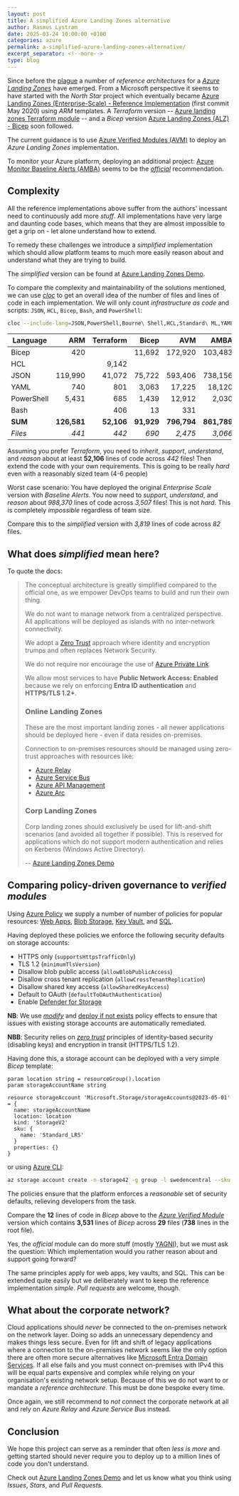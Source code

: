 ```yaml
---
layout: post
title: A simplified Azure Landing Zones alternative
author: Rasmus Lystrøm
date: 2025-03-24 10:00:00 +0100
categories: azure
permalink: a-simplified-azure-landing-zones-alternative/
excerpt_separator: <!--more-->
type: blog
---
```


Since before the [plague](https://en.wikipedia.org/wiki/COVID-19_pandemic) a number of *reference architectures* for a [*Azure Landing Zones*](https://learn.microsoft.com/en-us/azure/architecture/landing-zones/landing-zone-deploy) have emerged. From a Microsoft perspective it seems to have started with the *North Star* project which eventually became [Azure Landing Zones (Enterprise-Scale) - Reference Implementation](https://github.com/Azure/Enterprise-Scale/) (first commit May 2020) using *ARM* templates. A *Terraform* version -- [Azure landing zones Terraform module](https://github.com/Azure/terraform-azurerm-caf-enterprise-scale) -- and a *Bicep* version [Azure Landing Zones (ALZ) - Bicep](https://github.com/Azure/ALZ-Bicep) soon followed.

<!--more-->

The current guidance is to use [Azure Verified Modules (AVM)](https://github.com/Azure/bicep-registry-modules/) to deploy an *Azure Landing Zones* implementation.

To monitor your Azure platform, deploying an additional project: [Azure Monitor Baseline Alerts (AMBA)](https://github.com/Azure/azure-monitor-baseline-alerts/) seems to be the [*official*](https://learn.microsoft.com/en-us/azure/azure-monitor/alerts/alerts-overview#using-azure-policies-for-alerting-at-scale) recommendation.

## Complexity

All the reference implementations above suffer from the authors' incessant need to continuously add more *stuff*. All implementations have very large and daunting code bases, which means that they are almost impossible to get a grip on - let alone understand how to extend.

To remedy these challenges we introduce a *simplified* implementation which should allow platform teams to much more easily reason about and understand what they are trying to build.

The *simplified* version can be found at [Azure Landing Zones Demo](https://github.com/ondfisk/AzureLandingZonesDemo).

To compare the complexity and maintainability of the solutions mentioned, we can use [*cloc*](https://github.com/AlDanial/cloc) to get an overall idea of the number of files and lines of code in each implementation. We will only count *infrastructure as code* and scripts: `JSON`, `HCL`, `Bicep`, `Bash`, and `PowerShell`:

```bash
cloc --include-lang=JSON,PowerShell,Bourne\ Shell,HCL,Standard\ ML,YAML --force-lang="Standard ML,bicep" [path]
```

| Language    | ARM         | Terraform   | Bicep       | AVM         | AMBA        | Simplified  |
|-------------|------------:|------------:|------------:|------------:|------------:|------------:|
| Bicep       | 420         |             | 11,692      | 172,920     | 103,483     | 1,150       |
| HCL         |             | 9,142       |             |             |             |             |
| JSON        | 119,990     | 41,072      | 75,722      | 593,406     | 738,156     | 1,328       |
| YAML        | 740         | 801         | 3,063       | 17,225      | 18,120      | 886         |
| PowerShell  | 5,431       | 685         | 1,439       | 12,912      | 2,030       | 455         |
| Bash        |             | 406         | 13          | 331         |             |             |
| **SUM**     | **126,581** | **52,106**  | **91,929**  | **796,794** | **861,789** | **3,819**   |
| *Files*     | *441*       | *442*       | *690*       | *2,475*     | *3,066*     | *82*        |

Assuming you prefer *Terraform*, you need to *inherit*, *support*, *understand*, and *reason* about at least **52,106** lines of code across *442* files! Then extend the code with your own requirements. This is going to be really *hard* even with a reasonably sized team (4-6 people)

Worst case scenario: You have deployed the original *Enterprise Scale* version with *Baseline Alerts*. You now need to *support*, *understand*, and *reason* about *988,370* lines of code across *3,507* files! This is not *hard*. This is completely *impossible* regardless of team size.

Compare this to the *simplified* version with *3,819* lines of code across *82* files.

## What does *simplified* mean here?

To quote the docs:

> The conceptual architecture is greatly simplified compared to the official one, as we empower DevOps teams to build and run their own thing.
>
> We do not want to manage network from a centralized perspective. All applications will be deployed as islands with no inter-network connectivity.
>
> We adopt a [Zero Trust](https://learn.microsoft.com/en-us/security/zero-trust/zero-trust-overview) approach where identity and encryption trumps and often replaces Network Security.
>
> We do not require nor encourage the use of [Azure Private Link](https://azure.microsoft.com/en-gb/products/private-link/).
>
> We allow most services to have **Public Network Access: Enabled** because we rely on enforcing **Entra ID authentication** and **HTTPS/TLS 1.2+**.
>
> ### Online Landing Zones
>
> These are the most important landing zones - all newer applications should be deployed here - even if data resides on-premises.
>
> Connection to on-premises resources should be managed using zero-trust approaches with resources like:
>
> - [Azure Relay](https://learn.microsoft.com/en-us/azure/azure-relay/)
> - [Azure Service Bus](https://learn.microsoft.com/en-us/azure/service-bus-messaging/)
> - [Azure API Management](https://learn.microsoft.com/en-us/azure/api-management/)
> - [Azure Arc](https://azure.microsoft.com/en-us/products/azure-arc/)
>
> ### Corp Landing Zones
>
> Corp landing zones should exclusively be used for lift-and-shift scenarios (and avoided all together if possible). This is reserved for applications which do not support modern authentication and relies on Kerberos (Windows Active Directory).
>
> -- [Azure Landing Zones Demo](https://github.com/ondfisk/AzureLandingZonesDemo)

## Comparing policy-driven governance to *verified modules*

Using [Azure Policy](https://learn.microsoft.com/en-us/azure/governance/policy/overview) we supply a number of number of policies for popular resources: [Web Apps](https://azure.microsoft.com/en-us/products/app-service/web), [Blob Storage](https://azure.microsoft.com/en-us/products/storage/blobs/), [Key Vault](https://azure.microsoft.com/en-us/products/key-vault/), and [SQL](https://azure.microsoft.com/en-us/products/azure-sql).

Having deployed these policies we enforce the following security defaults on storage accounts:

- HTTPS only (`supportsHttpsTrafficOnly`)
- TLS 1.2 (`minimumTlsVersion`)
- Disallow blob public access (`allowBlobPublicAccess`)
- Disallow cross tenant replication (`allowCrossTenantReplication`)
- Disallow shared key access (`allowSharedKeyAccess`)
- Default to OAuth (`defaultToOAuthAuthentication`)
- Enable [Defender for Storage](https://learn.microsoft.com/en-us/azure/defender-for-cloud/defender-for-storage-introduction)

**NB**: We use [*modify*](https://learn.microsoft.com/en-us/azure/governance/policy/concepts/effect-modify) and [deploy if not exists](https://learn.microsoft.com/en-us/azure/governance/policy/concepts/effect-deploy-if-not-exists) policy effects to ensure that issues with existing storage accounts are automatically remediated.

**NBB**: Security relies on [*zero trust*](https://learn.microsoft.com/en-us/security/zero-trust/) principles of identity-based security (disabling keys) and encryption in transit (HTTPS/TLS 1.2).

Having done this, a storage account can be deployed with a very simple *Bicep* template:

```bicep
param location string = resourceGroup().location
param storageAccountName string

resource storageAccount 'Microsoft.Storage/storageAccounts@2023-05-01' = {
  name: storageAccountName
  location: location
  kind: 'StorageV2'
  sku: {
    name: 'Standard_LRS'
  }
  properties: {}
}
```

or using [Azure CLI](https://learn.microsoft.com/en-us/cli/azure/):

```bash
az storage account create -n storage42 -g group -l swedencentral --sku Standard_LRS
```

The policies ensure that the platform enforces a *reasonable* set of security defaults, relieving developers from the task.

Compare the **12** lines of code in *Bicep* above to the [*Azure Verified Module*](https://github.com/Azure/bicep-registry-modules/blob/main/avm/res/storage/storage-account) version which contains **3,531** lines of *Bicep* across **29** files (**738** lines in the root file).

Yes, the *official* module can do more stuff (mostly [YAGNI](https://en.wikipedia.org/wiki/You_aren%27t_gonna_need_it)), but we must ask the question: Which implementation would you rather reason about and support going forward?

The same principles apply for web apps, key vaults, and SQL. This can be extended quite easily but we deliberately want to keep the reference implementation *simple*. *Pull requests* are welcome, though.

## What about the corporate network?

Cloud applications should *never* be connected to the on-premises network on the network layer. Doing so adds an unnecessary dependency and makes things less secure. Even for lift and shift of legacy applications where a connection to the on-premises network seems like the only option there are often more secure alternatives like [Microsoft Entra Domain Services](https://azure.microsoft.com/en-us/products/microsoft-entra-ds/). If all else fails and you must connect on-premises with IPv4 this will be equal parts expensive and complex while relying on your organisation's existing network setup. Because of this we do not want to or mandate a *reference architecture*. This must be done bespoke every time.

Once again, we still recommend to *not* connect the corporate network at all and rely on *Azure Relay* and *Azure Service Bus* instead.

## Conclusion

We hope this project can serve as a reminder that often *less is more* and getting started should never require you to deploy up to a million lines of code you don't understand.

Check out [Azure Landing Zones Demo](https://github.com/ondfisk/AzureLandingZonesDemo) and let us know what you think using *Issues*, *Stars*, and *Pull Requests*.
